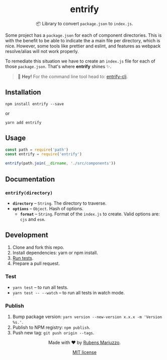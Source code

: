 <div align=center>

# entrify

📦  Library to convert `package.json` to `index.js`.

</div>

Some project has a `package.json` for each of component directories. This is with the benefit to be able to indicate the a main file per directory, which is nice. However, some tools like prettier and eslint, and features as webpack resolve/alias will not work properly.

To remediate this situation we have to create an `index.js` file for each of those `package.json`. That's where **entrify** shines ✨.

> 💁 **Hey!** For the command line tool head to: [entrify-cli](https://github.com/rmariuzzo/entrify-cli).

## Installation

```shell
npm install entrify --save
```

or 

```shell
yarn add entrify
```

## Usage

```js
const path = require('path')
const entrify = require('entrify')

entrify(path.join(__dirname, './src/components'))
```

## Documentation

### `entrify(directory)`

  - **`directory`** – `String`. The directory to traverse.
  - **`options`** – `Object`. Hash of options.
    - **`format`** – `String`. Format of the `index.js` to create. Valid options are: `cjs` and `esm`.

## Development

  1. Clone and fork this repo.
  2. Install dependencies: yarn or npm install.
  3. [Run tests](#test).
  4. Prepare a pull request.

### Test

  - `yarn test` – to run all tests.
  - `yarn test -- --watch` – to run all tests in watch mode.

### Publish

  1. Bump package version: `yarn version --new-version x.x.x -m 'Version %s.'`.
  2. Publish to NPM registry: `npm publish`.
  3. Push new tag: `git push origin --tags`.

<div align=center>

Made with :heart: by [Rubens Mariuzzo](https://github.com/rmariuzzo).

[MIT license](LICENSE)

</div>
